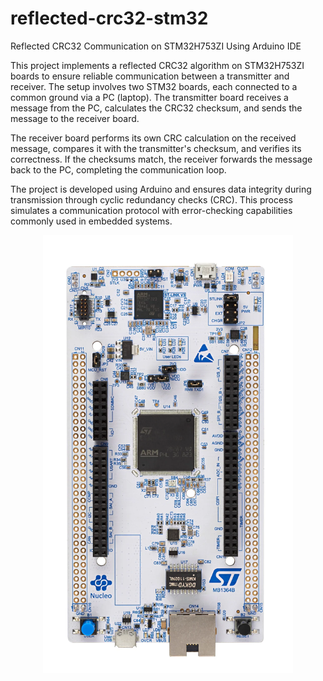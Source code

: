 # reflected-crc32-stm32
Reflected CRC32 Communication on STM32H753ZI Using Arduino IDE

This project implements a reflected CRC32 algorithm on STM32H753ZI boards to ensure reliable communication between a transmitter and receiver. The setup involves two STM32 boards, each connected to a common ground via a PC (laptop). The transmitter board receives a message from the PC, calculates the CRC32 checksum, and sends the message to the receiver board.

The receiver board performs its own CRC calculation on the received message, compares it with the transmitter's checksum, and verifies its correctness. If the checksums match, the receiver forwards the message back to the PC, completing the communication loop.

The project is developed using Arduino and ensures data integrity during transmission through cyclic redundancy checks
(CRC). This process simulates a communication protocol with error-checking capabilities commonly used in embedded systems.
<p align="center">
  <img src="./images/STM32H753ZI.png" alt="STM32H753ZI Board" width="400" />
</p>
